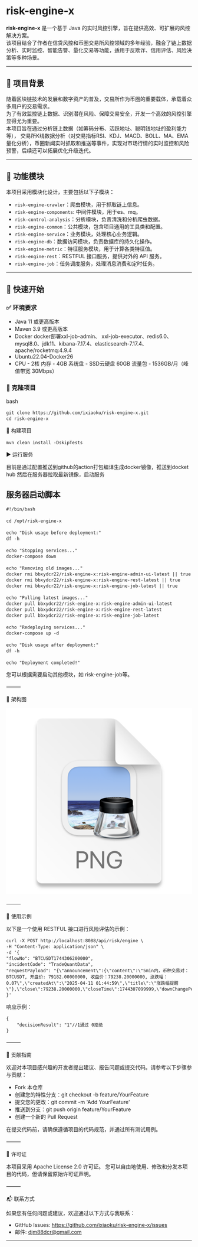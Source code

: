 
# risk-engine-x

**risk-engine-x** 是一个基于 Java 的实时风控引擎，旨在提供高效、可扩展的风控解决方案。  
该项目结合了作者在信贷风控和币圈交易所风控领域的多年经验，融合了链上数据分析、实时监控、智能告警、量化交易等功能，适用于反欺诈、信用评估、风险决策等多种场景。

---

## 📌 项目背景

随着区块链技术的发展和数字资产的普及，交易所作为币圈的重要载体，承载着众多用户的交易需求。  
为了有效监控链上数据、识别潜在风险、保障交易安全，开发一个高效的风控引擎显得尤为重要。  
本项目旨在通过分析链上数据（如筹码分布、活跃地址、聪明钱地址的盈利能力等）， 交易所K线数据分析（对交易指标RSI、KDJ、MACD、BOLL、MA、EMA量化分析），币圈新闻实时抓取和推送等事件，实现对市场行情的实时监控和风险预警，后续还可以拓展优化升级迭代。

---

## 🧩 功能模块

本项目采用模块化设计，主要包括以下子模块：

- `risk-engine-crawler`：爬虫模块，用于抓取链上信息。
- `risk-engine-components`: 中间件模块，用于es、mq。
- `risk-control-analysis`：分析模块，负责清洗和分析爬虫数据。
- `risk-engine-common`：公共模块，包含项目通用的工具类和配置。
- `risk-engine-service`：业务模块，处理核心业务逻辑。
- `risk-engine-db`：数据访问模块，负责数据库的持久化操作。
- `risk-engine-metric`：特征服务模块，用于计算各类特征值。
- `risk-engine-rest`：RESTFUL 接口服务，提供对外的 API 服务。
- `risk-engine-job`：任务调度服务，处理消息消费和定时任务。

---

## 🚀 快速开始

### ✅ 环境要求

- Java 11 或更高版本
- Maven 3.9 或更高版本
- Docker docker部署xxl-job-admin、 xxl-job-executor、redis6.0、mysql8.0、jdk11、kibana-7.17.4、elasticsearch-7.17.4、apache/rocketmq:4.9.4
- Ubuntu22.04-Docker26
- CPU - 2核 内存 - 4GB
  系统盘 - SSD云硬盘 60GB
  流量包 - 1536GB/月（峰值带宽 30Mbps）

### 🔧 克隆项目

bash
```
git clone https://github.com/ixiaoku/risk-engine-x.git
cd risk-engine-x
```

🔨 构建项目

`mvn clean install -DskipTests`

▶️ 运行服务

目前是通过配置推送到github的action打包编译生成docker镜像，推送到docket hub
然后在服务器拉取最新镜像，启动服务

## 服务器启动脚本
```
#!/bin/bash

cd /opt/risk-engine-x

echo "Disk usage before deployment:"
df -h

echo "Stopping services..."
docker-compose down

echo "Removing old images..."
docker rmi bbxydcr22/risk-engine-x:risk-engine-admin-ui-latest || true
docker rmi bbxydcr22/risk-engine-x:risk-engine-rest-latest || true
docker rmi bbxydcr22/risk-engine-x:risk-engine-job-latest || true

echo "Pulling latest images..."
docker pull bbxydcr22/risk-engine-x:risk-engine-admin-ui-latest
docker pull bbxydcr22/risk-engine-x:risk-engine-rest-latest
docker pull bbxydcr22/risk-engine-x:risk-engine-job-latest

echo "Redeploying services..."
docker-compose up -d

echo "Disk usage after deployment:"
df -h

echo "Deployment completed!"
```
您可以根据需要启动其他模块，如 risk-engine-job等。

⸻

🧱 架构图

![架构图](img.png)

⸻

📍 使用示例

以下是一个使用 RESTFUL 接口进行风险评估的示例：
```
curl -X POST http://localhost:8088/api/risk/engine \
-H "Content-Type: application/json" \
-d '{
"flowNo": "BTCUSDT1744306200000",
"incidentCode": "TradeQuantData",
"requestPayload": "{\"announcement\":{\"content\":\"5min内，币种交易对：BTCUSDT, 开盘价: 79182.00000000, 收盘价：79238.20000000, 涨跌幅：0.07\",\"createdAt\":\"2025-04-11 01:44:59\",\"title\":\"涨跌幅提醒\"},\"close\":79238.20000000,\"closeTime\":1744307099999,\"downChangePercent\":0,\"high\":79441.39000000,\"interval\":\"15m\",\"low\":79055.25000000,\"open\":79182.00000000,\"openTime\":1744306200000,\"quoteVolume\":22141752.22314620,\"symbol\":\"BTCUSDT\",\"takerBuyQuoteVolume\":10012098.84158940,\"takerBuyVolume\":126.31532000,\"tradeCount\":56258,\"upChangePercent\":0.07,\"volume\":279.40449000}"
}'

```
响应示例：
```
{
    "decisionResult": "1"//1通过 0拒绝
}
```


⸻

🤝 贡献指南

欢迎对本项目感兴趣的开发者提出建议、报告问题或提交代码。请参考以下步骤参与贡献：
-	Fork 本仓库
-	创建您的特性分支：git checkout -b feature/YourFeature
-	提交您的更改：git commit -m 'Add YourFeature'
-	推送到分支：git push origin feature/YourFeature
-	创建一个新的 Pull Request

在提交代码前，请确保遵循项目的代码规范，并通过所有测试用例。

⸻

📄 许可证

本项目采用 Apache License 2.0 许可证。
您可以自由地使用、修改和分发本项目的代码，但请保留原始许可证声明。

⸻

📬 联系方式

如果您有任何问题或建议，欢迎通过以下方式与我联系： 
- GitHub Issues: https://github.com/ixiaoku/risk-engine-x/issues
- 邮件: djm88dcr@gmail.com

---